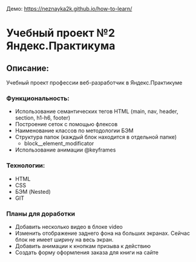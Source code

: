 Демо: https://neznayka2k.github.io/how-to-learn/
# Учебный проект №2 Яндекс.Практикума

## Описание:
Учебный проект профессии веб-разработчик в Яндекс.Практикуме

### Функциональность:
* Использование семантических тегов HTML (main, nav, header, section, h1-h6, footer)
* Построение сеток с помощью флексов
* Наименование классов по методологии БЭМ
* Структура папок (каждый блок находится в отдельной папке)
  - block__element_modificator
* Использование анимации @keyframes


### Технологии:
* HTML
* CSS
* БЭМ (Nested)
* GIT

### Планы для доработки
* Добавить несколько видео в блоке video
* Изменить отображение заднего фона на больших экранах. Сейчас блок не имеет ширину на весь экран.
* Добавить анимации к кнопкам призыва к действию
* Создать форму оформления заказа для книги на сайте

